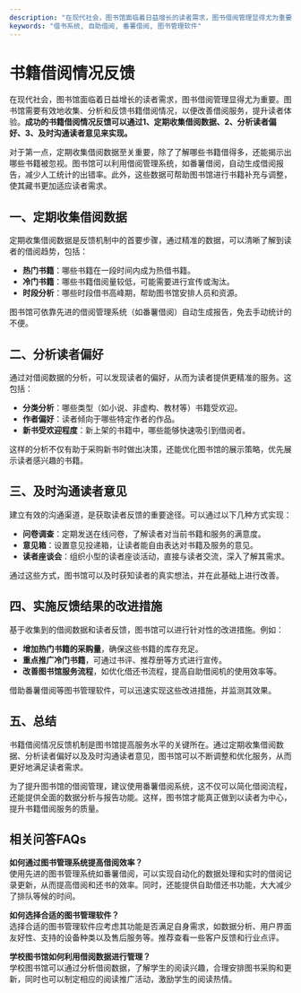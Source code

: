 ```yaml
---
description: "在现代社会，图书馆面临着日益增长的读者需求，图书借阅管理显得尤为重要。图书馆需要有效地收集、分析和反馈书籍借阅情况，以便改善借阅服务，提升读者体验。**成功的书籍借阅情况反馈可以通过1、定期收集借阅数据、2、分析读者偏好、3、及时沟通读者意见来实现。** "
keywords: "借书系统, 自助借阅, 番薯借阅, 图书管理软件"
---
```

# 书籍借阅情况反馈

在现代社会，图书馆面临着日益增长的读者需求，图书借阅管理显得尤为重要。图书馆需要有效地收集、分析和反馈书籍借阅情况，以便改善借阅服务，提升读者体验。**成功的书籍借阅情况反馈可以通过1、定期收集借阅数据、2、分析读者偏好、3、及时沟通读者意见来实现。** 

对于第一点，定期收集借阅数据至关重要，除了了解哪些书籍借得多，还能揭示出哪些书籍被忽视。图书馆可以利用借阅管理系统，如番薯借阅，自动生成借阅报告，减少人工统计的出错率。此外，这些数据可帮助图书馆进行书籍补充与调整，使其藏书更加适应读者需求。

## **一、定期收集借阅数据**

定期收集借阅数据是反馈机制中的首要步骤，通过精准的数据，可以清晰了解到读者的借阅趋势，包括：

- **热门书籍**：哪些书籍在一段时间内成为热借书籍。
- **冷门书籍**：哪些书籍借阅量较低，可能需要进行宣传或淘汰。
- **时段分析**：哪些时段借书高峰期，帮助图书馆安排人员和资源。

图书馆可依靠先进的借阅管理系统（如番薯借阅）自动生成报告，免去手动统计的不便。

## **二、分析读者偏好**

通过对借阅数据的分析，可以发现读者的偏好，从而为读者提供更精准的服务。这包括：

- **分类分析**：哪些类型（如小说、非虚构、教材等）书籍受欢迎。
- **作者偏好**：读者倾向于哪些特定作者的作品。
- **新书受欢迎程度**：新上架的书籍中，哪些能够快速吸引到借阅者。

这样的分析不仅有助于采购新书时做出决策，还能优化图书馆的展示策略，优先展示读者感兴趣的书籍。

## **三、及时沟通读者意见**

建立有效的沟通渠道，是获取读者反馈的重要途径。可以通过以下几种方式实现：

- **问卷调查**：定期发送在线问卷，了解读者对当前书籍和服务的满意度。
- **意见箱**：设置意见投递箱，让读者能自由表达对书籍及服务的意见。
- **读者座谈会**：组织小型的读者座谈活动，直接与读者交流，深入了解其需求。

通过这些方式，图书馆可以及时获知读者的真实想法，并在此基础上进行改善。

## **四、实施反馈结果的改进措施**

基于收集到的借阅数据和读者反馈，图书馆可以进行针对性的改进措施。例如：

- **增加热门书籍的采购量**，确保这些书籍的库存充足。
- **重点推广冷门书籍**，可通过书评、推荐册等方式进行宣传。
- **改善图书馆服务流程**，如优化借还书流程，提高自助借阅机的使用效率等。

借助番薯借阅等图书管理软件，可以迅速实现这些改进措施，并监测其效果。

## **五、总结**

书籍借阅情况反馈机制是图书馆提高服务水平的关键所在。通过定期收集借阅数据、分析读者偏好以及及时沟通读者意见，图书馆可以不断调整和优化服务，从而更好地满足读者需求。

为了提升图书馆的借阅管理，建议使用番薯借阅系统，这不仅可以简化借阅流程，还能提供全面的数据分析与报告功能。这样，图书馆才能真正做到以读者为中心，提升书籍借阅服务的质量。

## 相关问答FAQs
**如何通过图书管理系统提高借阅效率？**  
使用先进的图书管理系统如番薯借阅，可以实现自动化的数据处理和实时的借阅记录更新，从而提高借阅和还书的效率。同时，还能提供自助借还书功能，大大减少了排队等候的时间。

**如何选择合适的图书管理软件？**  
选择合适的图书管理软件应考虑其功能是否满足自身需求，如数据分析、用户界面友好性、支持的设备种类以及售后服务等。推荐查看一些客户反馈和行业点评。

**学校图书馆如何利用借阅数据进行管理？**  
学校图书馆可以通过分析借阅数据，了解学生的阅读兴趣，合理安排图书采购和更新，同时也可以制定相应的阅读推广活动，激励学生的阅读热情。
